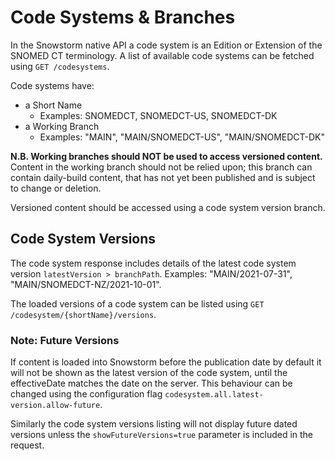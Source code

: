 # Code Systems & Branches

In the Snowstorm native API a code system is an Edition or Extension of the SNOMED CT terminology. A list of available code systems can be fetched using `GET /codesystems`.

Code systems have: 
- a Short Name
  - Examples: SNOMEDCT, SNOMEDCT-US, SNOMEDCT-DK
- a Working Branch
  - Examples: "MAIN", "MAIN/SNOMEDCT-US", "MAIN/SNOMEDCT-DK"

**N.B. Working branches should NOT be used to access versioned content.** 
Content in the working branch should not be relied upon; this branch can contain daily-build content, that has not yet been published and is subject to change or deletion. 

Versioned content should be accessed using a code system version branch.

## Code System Versions
The code system response includes details of the latest code system version `latestVersion > branchPath`. Examples: "MAIN/2021-07-31", "MAIN/SNOMEDCT-NZ/2021-10-01".

The loaded versions of a code system can be listed using `GET /codesystem/{shortName}/versions`.

### Note: Future Versions
If content is loaded into Snowstorm before the publication date by default it will not be shown as the latest version of the code system, until the effectiveDate matches the 
date on the server. This behaviour can be changed using the configuration flag `codesystem.all.latest-version.allow-future`.

Similarly the code system versions listing will not display future dated versions unless the `showFutureVersions=true` parameter is included in the request.
